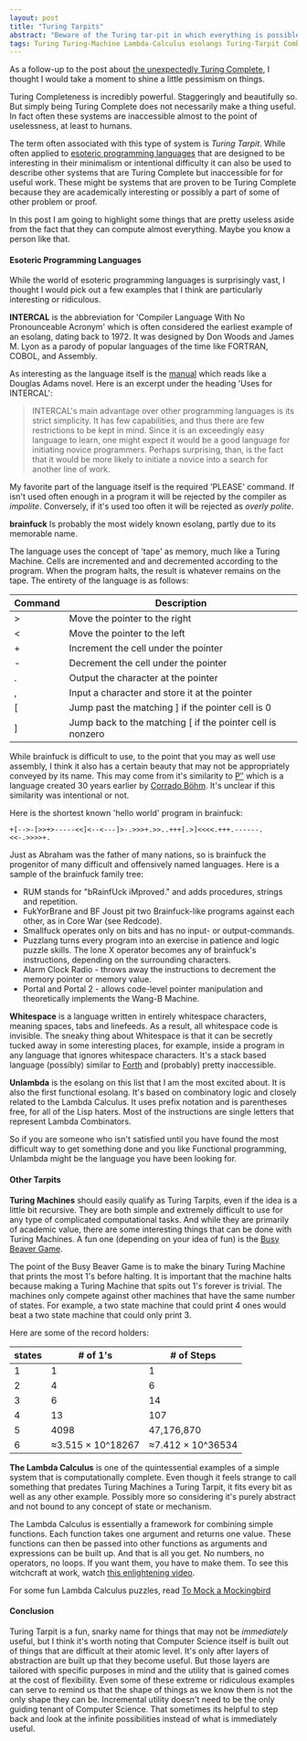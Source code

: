 ```yaml
---
layout: post
title: "Turing Tarpits"
abstract: "Beware of the Turing tar-pit in which everything is possible but nothing of interest is easy.      -Alan Perlis in Epigrams on Programming"
tags: Turing Turing-Machine Lambda-Calculus esolangs Turing-Tarpit Combinatory-Logic
---
```

As a follow-up to the post about [the unexpectedly Turing Complete](/2018/11/30/accidentally-turing-complete.html), I thought I would take a moment to shine a little pessimism on things.

Turing Completeness is incredibly powerful. Staggeringly and beautifully so. But simply being Turing Complete does not necessarily make a thing useful. In fact often these systems are inaccessible almost to the point of uselessness, at least to humans.

The term often associated with this type of system is *Turing Tarpit*. While often applied to [esoteric programming languages](https://en.wikipedia.org/wiki/Esoteric_programming_language) that are designed to be interesting in their minimalism or intentional difficulty it can also be used to describe other systems that are Turing Complete but inaccessible for for useful work. These might be systems that are proven to be Turing Complete because they are academically interesting or possibly a part of some of other problem or proof.

In this post I am going to highlight some things that are pretty useless aside from the fact that they can compute almost everything. Maybe you know a person like that.

#### Esoteric Programming Languages
While the world of esoteric programming languages is surprisingly vast, I thought I would pick out a few examples that I think are particularly interesting or ridiculous.

**INTERCAL** is the abbreviation for 'Compiler Language With No Pronounceable Acronym' which is often considered the earliest example of an esolang, dating back to 1972. It was designed by Don Woods and James M. Lyon as a parody of popular languages of the time like FORTRAN, COBOL, and Assembly.

As interesting as the language itself is the [manual](https://www.muppetlabs.com/~breadbox/intercal-man/s01.html) which reads like a Douglas Adams novel. Here is an excerpt under the heading 'Uses for INTERCAL':

>INTERCAL's main advantage over other programming languages is its strict simplicity. It has few capabilities, and thus there are few restrictions to be kept in mind. Since it is an exceedingly easy language to learn, one might expect it would be a good language for initiating novice programmers. Perhaps surprising, than, is the fact that it would be more likely to initiate a novice into a search for another line of work. 

My favorite part of the language itself is the required 'PLEASE' command. If isn't used often enough in a program it will be rejected by the compiler as *impolite*. Conversely, if it's used too often it will be rejected as *overly polite*.

**brainfuck** Is probably the most widely known esolang, partly due to its memorable name.

The language uses the concept of 'tape' as memory, much like a Turing Machine. Cells are incremented and and decremented according to the program. When the program halts, the result is whatever remains on the tape. The entirety of the language is as follows:

| Command | Description |
|---------|-------------|
|>|Move the pointer to the right|
|<|Move the pointer to the left|
|+|Increment the cell under the pointer|
|-|Decrement the cell under the pointer|
|.|Output the character at the pointer|
|,|Input a character and store it at the pointer|
|[|Jump past the matching ] if the pointer cell is 0|
|]|Jump back to the matching [ if the pointer cell is nonzero|

While brainfuck is difficult to use, to the point that you may as well use assembly, I think it also has a certain beauty that may not be appropriately conveyed by its name. This may come from it's similarity to [P′′](https://en.wikipedia.org/wiki/P%E2%80%B2%E2%80%B2) which is a language created 30 years earlier by [Corrado Böhm](https://en.wikipedia.org/wiki/Corrado_B%C3%B6hm). It's unclear if this similarity was intentional or not.

Here is the shortest known 'hello world' program in brainfuck:

`+[-->-[>>+>-----<<]<--<---]>-.>>>+.>>..+++[.>]<<<<.+++.------.<<-.>>>>+.`

Just as Abraham was the father of many nations, so is brainfuck the progenitor of many difficult and offensively named languages. Here is a sample of the brainfuck family tree:

* RUM stands for "bRainfUck iMproved." and adds procedures, strings and repetition.
* FukYorBrane and BF Joust pit two Brainfuck-like programs against each other, as in Core War (see Redcode).
* Smallfuck operates only on bits and has no input- or output-commands.
* Puzzlang turns every program into an exercise in patience and logic puzzle skills. The lone X operator becomes any of brainfuck's instructions, depending on the surrounding characters.
* Alarm Clock Radio - throws away the instructions to decrement the memory pointer or memory value.
* Portal and Portal 2 - allows code-level pointer manipulation and theoretically implements the Wang-B Machine.

**Whitespace** is a language written in entirely whitespace characters, meaning spaces, tabs and linefeeds. As a result, all whitespace code is invisible. The sneaky thing about Whitespace is that it can be secretly tucked away in some interesting places, for example, inside a program in any language that ignores whitespace characters. It's a stack based language (possibly) similar to [Forth](https://en.wikipedia.org/wiki/Forth_(programming_language)) and (probably) pretty inaccessible.

**Unlambda** is the esolang on this list that I am the most excited about. It is also the first functional esolang. It's based on combinatory logic and closely related to the Lambda Calculus. It uses prefix notation and is parentheses free, for all of the Lisp haters. Most of the instructions are single letters that represent Lambda Combinators.

So if you are someone who isn't satisfied until you have found the most difficult way to get something done and you like Functional programming, Unlambda might be the language you have been looking for. 

#### Other Tarpits

**Turing Machines** should easily qualify as Turing Tarpits, even if the idea is a little bit recursive. They are both simple and extremely difficult to use for any type of complicated computational tasks. And while they are primarily of academic value, there are some interesting things that can be done with Turing Machines. A fun one (depending on your idea of fun) is the [Busy Beaver Game](https://en.wikipedia.org/wiki/Busy_beaver).

The point of the Busy Beaver Game is to make the binary Turing Machine that prints the most 1's before halting. It is important that the machine halts because making a Turing Machine that spits out 1's forever is trivial. The machines only compete against other machines that have the same number of states. For example, a two state machine that could print 4 ones would beat a two state machine that could only print 3.

Here are some of the record holders:

| states | # of 1's | # of Steps |
|--------|----------|------------|
| 1 | 1 | 1 |
| 2 | 4 | 6 |
| 3 | 6 | 14 |
| 4 | 13 | 107 |
| 5 | 4098 | 47,176,870 |
| 6 | ≈3.515 × 10^18267 | ≈7.412 × 10^36534 |

**The Lambda Calculus** is one of the quintessential examples of a simple system that is computationally complete. Even though it feels strange to call something that predates Turing Machines a Turing Tarpit, it fits every bit as well as any other example. Possibly more so considering it's purely abstract and not bound to any concept of state or mechanism.

The Lambda Calculus is essentially a framework for combining simple functions. Each function takes one argument and returns one value. These functions can then be passed into other functions as arguments and expressions can be built up. And that is all you get. No numbers, no operators, no loops. If you want them, you have to make them. To see this witchcraft at work, watch [this enlightening video](https://www.youtube.com/watch?v=3VQ382QG-y4).

For some fun Lambda Calculus puzzles, read [To Mock a Mockingbird](http://www.enthusiasticallyconfused.com/Mathematics/Riddles%20%26%20Puzzles/Raymond%20Smullyan/To%20Mock%20a%20Mocking%20Bird%20-%20Smullyan.pdf)

#### Conclusion

Turing Tarpit is a fun, snarky name for things that may not be *immediately* useful, but I think it's worth noting that Computer Science itself is built out of things that are difficult at their atomic level. It's only after layers of abstraction are built up that they become useful. But those layers are tailored with specific purposes in mind and the utility that is gained comes at the cost of flexibility. Even some of these extreme or ridiculous examples can serve to remind us that the shape of things as we know them is not the only shape they can be. Incremental utility doesn't need to be the only guiding tenant of Computer Science. That sometimes its helpful to step back and look at the infinite possibilities instead of what is immediately useful. 